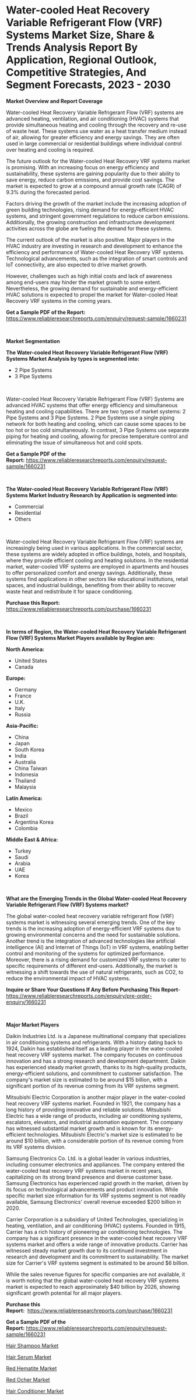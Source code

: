 <p><h1>Water-cooled Heat Recovery Variable Refrigerant Flow (VRF) Systems Market Size, Share & Trends Analysis Report By Application, Regional Outlook, Competitive Strategies, And Segment Forecasts, 2023 - 2030</h1></p><p><strong>Market Overview and Report Coverage</strong></p>
<p><p>Water-cooled Heat Recovery Variable Refrigerant Flow (VRF) systems are advanced heating, ventilation, and air conditioning (HVAC) systems that provide simultaneous heating and cooling through the recovery and re-use of waste heat. These systems use water as a heat transfer medium instead of air, allowing for greater efficiency and energy savings. They are often used in large commercial or residential buildings where individual control over heating and cooling is required.</p><p>The future outlook for the Water-cooled Heat Recovery VRF systems market is promising. With an increasing focus on energy efficiency and sustainability, these systems are gaining popularity due to their ability to save energy, reduce carbon emissions, and provide cost savings. The market is expected to grow at a compound annual growth rate (CAGR) of 9.3% during the forecasted period.</p><p>Factors driving the growth of the market include the increasing adoption of green building technologies, rising demand for energy-efficient HVAC systems, and stringent government regulations to reduce carbon emissions. Additionally, the growing construction and infrastructure development activities across the globe are fueling the demand for these systems.</p><p>The current outlook of the market is also positive. Major players in the HVAC industry are investing in research and development to enhance the efficiency and performance of Water-cooled Heat Recovery VRF systems. Technological advancements, such as the integration of smart controls and IoT connectivity, are also expected to drive market growth.</p><p>However, challenges such as high initial costs and lack of awareness among end-users may hinder the market growth to some extent. Nevertheless, the growing demand for sustainable and energy-efficient HVAC solutions is expected to propel the market for Water-cooled Heat Recovery VRF systems in the coming years.</p></p>
<p><strong>Get a Sample PDF of the Report:</strong> <a href="https://www.reliableresearchreports.com/enquiry/request-sample/1660231">https://www.reliableresearchreports.com/enquiry/request-sample/1660231</a></p>
<p>&nbsp;</p>
<p><strong>Market Segmentation</strong></p>
<p><strong>The Water-cooled Heat Recovery Variable Refrigerant Flow (VRF) Systems Market Analysis by types is segmented into:</strong></p>
<p><ul><li>2 Pipe Systems</li><li>3 Pipe Systems</li></ul></p>
<p>&nbsp;</p>
<p><p>Water-cooled Heat Recovery Variable Refrigerant Flow (VRF) Systems are advanced HVAC systems that offer energy efficiency and simultaneous heating and cooling capabilities. There are two types of market systems: 2 Pipe Systems and 3 Pipe Systems. 2 Pipe Systems use a single piping network for both heating and cooling, which can cause some spaces to be too hot or too cold simultaneously. In contrast, 3 Pipe Systems use separate piping for heating and cooling, allowing for precise temperature control and eliminating the issue of simultaneous hot and cold spots.</p></p>
<p><strong>Get a Sample PDF of the Report:</strong>&nbsp;<a href="https://www.reliableresearchreports.com/enquiry/request-sample/1660231">https://www.reliableresearchreports.com/enquiry/request-sample/1660231</a></p>
<p>&nbsp;</p>
<p><strong>The Water-cooled Heat Recovery Variable Refrigerant Flow (VRF) Systems Market Industry Research by Application is segmented into:</strong></p>
<p><ul><li>Commercial</li><li>Residential</li><li>Others</li></ul></p>
<p>&nbsp;</p>
<p><p>Water-cooled Heat Recovery Variable Refrigerant Flow (VRF) systems are increasingly being used in various applications. In the commercial sector, these systems are widely adopted in office buildings, hotels, and hospitals, where they provide efficient cooling and heating solutions. In the residential market, water-cooled VRF systems are employed in apartments and houses to offer personalized comfort and energy savings. Additionally, these systems find applications in other sectors like educational institutions, retail spaces, and industrial buildings, benefiting from their ability to recover waste heat and redistribute it for space conditioning.</p></p>
<p><strong>Purchase this Report:</strong>&nbsp; <a href="https://www.reliableresearchreports.com/purchase/1660231">https://www.reliableresearchreports.com/purchase/1660231</a></p>
<p>&nbsp;</p>
<p><strong>In terms of Region, the Water-cooled Heat Recovery Variable Refrigerant Flow (VRF) Systems Market Players available by Region are:</strong></p>
<p>
    <p> <strong> North America: </strong>
        <ul>
            <li>United States</li>
            <li>Canada</li>
        </ul>
        </p> 
    <p> <strong> Europe: </strong>
        <ul>
            <li>Germany</li>
            <li>France</li>
            <li>U.K.</li>
            <li>Italy</li>
            <li>Russia</li>
        </ul>
        </p> 
    <p> <strong> Asia-Pacific: </strong>
        <ul>
            <li>China</li>
            <li>Japan</li>
            <li>South Korea</li>
            <li>India</li>
            <li>Australia</li>
            <li>China Taiwan</li>
            <li>Indonesia</li>
            <li>Thailand</li>
            <li>Malaysia</li>
        </ul>
        </p> 
    <p> <strong> Latin America: </strong>
        <ul>
            <li>Mexico</li>
            <li>Brazil</li>
            <li>Argentina Korea</li>
            <li>Colombia</li>
        </ul>
        </p> 
    <p> <strong> Middle East & Africa: </strong>
        <ul>
            <li>Turkey</li>
            <li>Saudi</li>
            <li>Arabia</li>
            <li>UAE</li>
            <li>Korea</li>
        </ul>
    </p>
    </p>
<p>&nbsp;</p>
<p><strong>What are the Emerging Trends in the Global Water-cooled Heat Recovery Variable Refrigerant Flow (VRF) Systems market?</strong></p>
<p><p>The global water-cooled heat recovery variable refrigerant flow (VRF) systems market is witnessing several emerging trends. One of the key trends is the increasing adoption of energy-efficient VRF systems due to growing environmental concerns and the need for sustainable solutions. Another trend is the integration of advanced technologies like artificial intelligence (AI) and Internet of Things (IoT) in VRF systems, enabling better control and monitoring of the systems for optimized performance. Moreover, there is a rising demand for customized VRF systems to cater to specific requirements of different end-users. Additionally, the market is witnessing a shift towards the use of natural refrigerants, such as CO2, to reduce the environmental impact of HVAC systems.</p></p>
<p><strong>Inquire or Share Your Questions If Any Before Purchasing This Report</strong>- <a href="https://www.reliableresearchreports.com/enquiry/pre-order-enquiry/1660231">https://www.reliableresearchreports.com/enquiry/pre-order-enquiry/1660231</a></p>
<p>&nbsp;</p>
<p><strong>Major Market Players</strong></p>
<p><p>Daikin Industries Ltd. is a Japanese multinational company that specializes in air conditioning systems and refrigerants. With a history dating back to 1924, Daikin has established itself as a leading player in the water-cooled heat recovery VRF systems market. The company focuses on continuous innovation and has a strong research and development department. Daikin has experienced steady market growth, thanks to its high-quality products, energy-efficient solutions, and commitment to customer satisfaction. The company's market size is estimated to be around $15 billion, with a significant portion of its revenue coming from its VRF systems segment.</p><p>Mitsubishi Electric Corporation is another major player in the water-cooled heat recovery VRF systems market. Founded in 1921, the company has a long history of providing innovative and reliable solutions. Mitsubishi Electric has a wide range of products, including air conditioning systems, escalators, elevators, and industrial automation equipment. The company has witnessed substantial market growth and is known for its energy-efficient technologies. Mitsubishi Electric's market size is estimated to be around $10 billion, with a considerable portion of its revenue coming from its VRF systems division.</p><p>Samsung Electronics Co. Ltd. is a global leader in various industries, including consumer electronics and appliances. The company entered the water-cooled heat recovery VRF systems market in recent years, capitalizing on its strong brand presence and diverse customer base. Samsung Electronics has experienced rapid growth in the market, driven by its focus on technological advancements and product innovation. While specific market size information for its VRF systems segment is not readily available, Samsung Electronics' overall revenue exceeded $200 billion in 2020.</p><p>Carrier Corporation is a subsidiary of United Technologies, specializing in heating, ventilation, and air conditioning (HVAC) systems. Founded in 1915, Carrier has a rich history of pioneering air conditioning technologies. The company has a significant presence in the water-cooled heat recovery VRF systems market and offers a wide range of innovative products. Carrier has witnessed steady market growth due to its continued investment in research and development and its commitment to sustainability. The market size for Carrier's VRF systems segment is estimated to be around $6 billion.</p><p>While the sales revenue figures for specific companies are not available, it is worth noting that the global water-cooled heat recovery VRF systems market is expected to reach approximately $40 billion by 2026, showing significant growth potential for all major players.</p></p>
<p><strong>Purchase this Report:</strong>&nbsp;&nbsp;<a href="https://www.reliableresearchreports.com/purchase/1660231">https://www.reliableresearchreports.com/purchase/1660231</a></p>
<p></p>
<p><strong>Get a Sample PDF of the Report:</strong>&nbsp;<a href="https://www.reliableresearchreports.com/enquiry/request-sample/1660231">https://www.reliableresearchreports.com/enquiry/request-sample/1660231</a></p>
<p><p><a href="https://www.linkedin.com/pulse/hair-shampoo-market-share-amp-new-trends-analysis-report-rqkbe/">Hair Shampoo Market</a></p><p><a href="https://www.linkedin.com/pulse/hair-serum-market-size-share-global-analysis-report-2023-rhone/">Hair Serum Market</a></p><p><a href="https://medium.com/@marieriley2012/red-hematite-market-size-and-market-trends-complete-industry-overview-2023-to-2030-d9c342094694">Red Hematite Market</a></p><p><a href="https://medium.com/@juliecastro06/analyzing-red-ocher-market-global-industry-perspective-and-forecast-2023-to-2030-42e5d5f28de7">Red Ocher Market</a></p><p><a href="https://www.linkedin.com/pulse/hair-conditioner-market-challenges-opportunities-growth-drivers-z73ke/">Hair Conditioner Market</a></p></p>